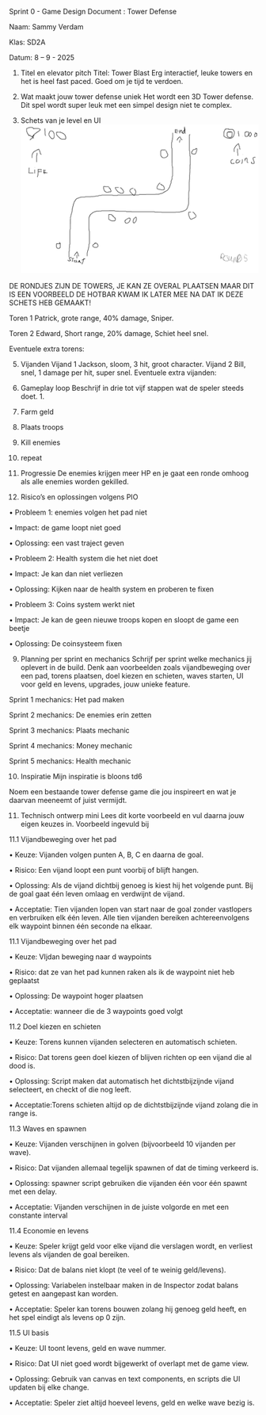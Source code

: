 Sprint 0 - Game Design Document : Tower Defense

Naam: Sammy Verdam

Klas: SD2A

Datum: 8 – 9 - 2025

1. Titel en elevator pitch
Titel: Tower Blast
Erg interactief, leuke towers en het is heel fast paced. Goed om je tijd te verdoen.

2. Wat maakt jouw tower defense uniek
Het wordt een 3D Tower defense. Dit spel wordt super leuk met een simpel design niet te complex.

3. Schets van je level en UI
![Schets](https://github.com/Ymmas1968/Tower-Defense/blob/main/Schets.png)

DE RONDJES ZIJN DE TOWERS, JE KAN ZE OVERAL PLAATSEN MAAR DIT IS EEN VOORBEELD
DE HOTBAR KWAM IK LATER MEE NA DAT IK DEZE SCHETS HEB GEMAAKT!

Toren 1 Patrick, grote range, 40% damage, Sniper.

Toren 2 Edward, Short range, 20% damage, Schiet heel snel.

Eventuele extra torens:

5. Vijanden
Vijand 1 Jackson, sloom, 3 hit, groot character.
Vijand 2 Bill, snel, 1 damage per hit, super snel.
Eventuele extra vijanden:

6. Gameplay loop
Beschrijf in drie tot vijf stappen wat de speler steeds doet. 1.
2.	Farm geld

3.	Plaats troops

4.	Kill enemies

5.	repeat

7. Progressie
De enemies krijgen meer HP en je gaat een ronde omhoog als alle enemies worden gekilled. 

8. Risico’s en oplossingen volgens PIO

•	Probleem 1: enemies volgen het pad niet

•	Impact: de game loopt niet goed

•	Oplossing: een vast traject geven

•	Probleem 2: Health system die het niet doet

•	Impact: Je kan dan niet verliezen

•	Oplossing: Kijken naar de health system en proberen te fixen

•	Probleem 3: Coins system werkt niet

•	Impact: Je kan de geen nieuwe troops kopen en sloopt de game een beetje

•	Oplossing: De coinsysteem fixen

9. Planning per sprint en mechanics
Schrijf per sprint welke mechanics jij oplevert in de build. Denk aan voorbeelden zoals vijandbeweging over een pad, torens plaatsen, doel kiezen en schieten, waves starten, UI voor geld en levens, upgrades, jouw unieke feature.

Sprint 1 mechanics: Het pad maken

Sprint 2 mechanics: De enemies erin zetten

Sprint 3 mechanics: Plaats mechanic

Sprint 4 mechanics: Money mechanic 

Sprint 5 mechanics: Health mechanic 

10. Inspiratie
Mijn inspiratie is bloons td6

Noem een bestaande tower defense game die jou inspireert en wat je daarvan meeneemt of juist vermijdt.

11. Technisch ontwerp mini
Lees dit korte voorbeeld en vul daarna jouw eigen keuzes in.
Voorbeeld ingevuld bij

11.1 Vijandbeweging over het pad

•	Keuze: Vijanden volgen punten A, B, C en daarna de goal.

•	Risico: Een vijand loopt een punt voorbij of blijft hangen.

•	Oplossing: Als de vijand dichtbij genoeg is kiest hij het volgende punt. Bij de goal gaat één leven omlaag en verdwijnt de vijand.

•	Acceptatie: Tien vijanden lopen van start naar de goal zonder vastlopers en verbruiken elk één leven. Alle tien vijanden bereiken achtereenvolgens elk waypoint binnen één seconde na elkaar.

11.1 Vijandbeweging over het pad

•	Keuze: VIjdan beweging naar d waypoints

•	Risico: dat ze van het pad kunnen raken als ik de waypoint niet heb geplaatst

•	Oplossing: De waypoint hoger plaatsen

•	Acceptatie: wanneer die de 3 waypoints goed volgt

11.2 Doel kiezen en schieten

•	Keuze: Torens kunnen vijanden selecteren en automatisch schieten.

•	Risico: Dat torens geen doel kiezen of blijven richten op een vijand die al dood is.

•	Oplossing: Script maken dat automatisch het dichtstbijzijnde vijand selecteert, en checkt of die nog leeft.

•	Acceptatie:Torens schieten altijd op de dichtstbijzijnde vijand zolang die in range is.

11.3 Waves en spawnen

•	Keuze: Vijanden verschijnen in golven (bijvoorbeeld 10 vijanden per wave).

•	Risico: Dat vijanden allemaal tegelijk spawnen of dat de timing verkeerd is.

•	Oplossing: spawner script gebruiken die vijanden één voor één spawnt met een delay.

•	Acceptatie: Vijanden verschijnen in de juiste volgorde en met een constante interval

11.4 Economie en levens

•	Keuze: Speler krijgt geld voor elke vijand die verslagen wordt, en verliest levens als vijanden de goal bereiken.

•	Risico: Dat de balans niet klopt (te veel of te weinig geld/levens).

•	Oplossing: Variabelen instelbaar maken in de Inspector zodat balans getest en aangepast kan worden.

•	Acceptatie: Speler kan torens bouwen zolang hij genoeg geld heeft, en het spel eindigt als levens op 0 zijn.

11.5 UI basis

•	Keuze: UI toont levens, geld en wave nummer.

•	Risico: Dat UI niet goed wordt bijgewerkt of overlapt met de game view.

•	Oplossing: Gebruik van canvas en text components, en scripts die UI updaten bij elke change.

•	Acceptatie: Speler ziet altijd hoeveel levens, geld en welke wave bezig is.
